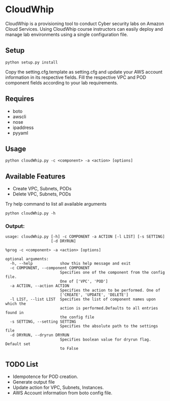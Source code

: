 # CloudWhip

CloudWhip is a provisioning tool to conduct Cyber security labs on Amazon Cloud Services. Using CloudWhip course instructors can easily deploy and manage lab environments using a single configuration file.

## Setup

```
python setup.py install
```
Copy the setting.cfg.template as setting.cfg and update your AWS account information in its respective fields. Fill the respective VPC and POD component fields according to your lab requirements.

## Requires
* boto
* awscli
* nose
* ipaddress
* pyyaml

## Usage
```
python cloudWhip.py -c <component> -a <action> [options]
```

## Available Features
* Create VPC, Subnets, PODs
* Delete VPC, Subnets, PODs

Try help command to list all available arguments

```
python cloudWhip.py -h
```

### Output:
```
usage: cloudWhip.py [-h] -c COMPONENT -a ACTION [-l LIST] [-s SETTING]
                    [-d DRYRUN]

%prog -c <component> -a <action> [options]

optional arguments:
  -h, --help            show this help message and exit
  -c COMPONENT, --component COMPONENT
                        Specifies one of the component from the config file.
                        One of ['VPC', 'POD']
  -a ACTION, --action ACTION
                        Specifies the action to be performed. One of
                        ['CREATE', 'UPDATE', 'DELETE']
  -l LIST, --list LIST  Specifies the list of component names upon which the
                        action is performed.Defaults to all entries found in
                        the config file
  -s SETTING, --setting SETTING
                        Specifies the absolute path to the settings file
  -d DRYRUN, --dryrun DRYRUN
                        Specifies boolean value for dryrun flag. Default set
                        to False
```

## TODO List
* Idempotence for POD creation.
* Generate output file
* Update action for VPC, Subnets, Instances.
* AWS Account information from boto config file.